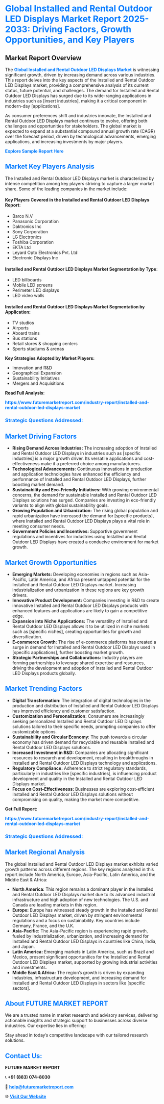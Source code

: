 <h1 style="color: #007BFF;">Global Installed and Rental Outdoor LED Displays Market Report 2025-2033: Driving Factors, Growth Opportunities, and Key Players</h1>

<section id="overview">
<h2>Market Report Overview</h2>
<p>The <a href="https://www.futuremarketreport.com/industry-report/installed-and-rental-outdoor-led-displays-market" style="color: #007BFF; text-decoration: none;"><strong>Global Installed and Rental Outdoor LED Displays Market</strong></a> is witnessing significant growth, driven by increasing demand across various industries. This report delves into the key aspects of the Installed and Rental Outdoor LED Displays market, providing a comprehensive analysis of its current status, future potential, and challenges. The demand for Installed and Rental Outdoor LED Displays has surged due to its wide-ranging applications in industries such as [insert industries], making it a critical component in modern-day [applications].</p>
<p>As consumer preferences shift and industries innovate, the Installed and Rental Outdoor LED Displays market continues to evolve, offering both challenges and opportunities for stakeholders. The global market is expected to expand at a substantial compound annual growth rate (CAGR) over the forecast period, driven by technological advancements, emerging applications, and increasing investments by major players.</p>
</section>

<section id="overview">
<p><a href="https://www.futuremarketreport.com/request-sample/reportId=84586" style="color: #007BFF; text-decoration: none;"><strong>Explore Sample Report Here</strong></a></p>
</section>

<section id="key-players">
<h2 style="color: #007BFF;">Market Key Players Analysis</h2>
<p>The Installed and Rental Outdoor LED Displays market is characterized by intense competition among key players striving to capture a larger market share. Some of the leading companies in the market include:</p>
<h4>Key Players Covered in the Installed and Rental Outdoor LED Displays Report:</h4>
<ul><li>Barco N.V</li><li>Panasonic Corporation</li><li>Daktronics Inc</li><li>Sony Corporation</li><li>LG Electronics</li><li>Toshiba Corporation</li><li>EKTA Ltd</li><li>Leyard Opto Electronics Pvt. Ltd</li><li>Electronic Displays Inc</li></ul>
<h4>Installed and Rental Outdoor LED Displays Market Segmentation by Type:</h4>
<ul><li>LED billboards</li><li>Mobile LED screens</li><li>Perimeter LED displays</li><li>LED video walls</li></ul>

<h4>Installed and Rental Outdoor LED Displays Market Segmentation by Application:</h4>
<ul><li>TV studios</li><li>Airports</li><li>Aboard trains</li><li>Bus stations</li><li>Retail stores &amp; shopping centers</li><li>Sports stadiums &amp; arenas</li></ul>
<p><strong>Key Strategies Adopted by Market Players:</strong></p>
<ul>
<li>Innovation and R&D</li>
<li>Geographical Expansion</li>
<li>Sustainability Initiatives</li>
<li>Mergers and Acquisitions</li>
</ul>
</section>

<section>
<p><strong>Read Full Analysis: </strong></p><a href="https://www.futuremarketreport.com/industry-report/installed-and-rental-outdoor-led-displays-market" style="color: #007BFF; text-decoration: none;"><strong>https://www.futuremarketreport.com/industry-report/installed-and-rental-outdoor-led-displays-market</strong></a>
<h3 style="color: #007BFF;">Strategic Questions Addressed:</h3>
</section>

<section id="driving-factors">
<h2 style="color: #007BFF;">Market Driving Factors</h2>
<ul>
<li><strong>Rising Demand Across Industries:</strong> The increasing adoption of Installed and Rental Outdoor LED Displays in industries such as [specific industries] is a major growth driver. Its versatile applications and cost-effectiveness make it a preferred choice among manufacturers.</li>
<li><strong>Technological Advancements:</strong> Continuous innovations in production and application technologies have enhanced the efficiency and performance of Installed and Rental Outdoor LED Displays, further boosting market demand.</li>
<li><strong>Sustainability and Eco-Friendly Initiatives:</strong> With growing environmental concerns, the demand for sustainable Installed and Rental Outdoor LED Displays solutions has surged. Companies are investing in eco-friendly variants to align with global sustainability goals.</li>
<li><strong>Growing Population and Urbanization:</strong> The rising global population and rapid urbanization have increased the demand for [specific products], where Installed and Rental Outdoor LED Displays plays a vital role in meeting consumer needs.</li>
<li><strong>Government Policies and Incentives:</strong> Supportive government regulations and incentives for industries using Installed and Rental Outdoor LED Displays have created a conducive environment for market growth.</li>
</ul>
</section>

<section id="growth-opportunities">
<h2 style="color: #007BFF;">Market Growth Opportunities</h2>
<ul>
<li><strong>Emerging Markets:</strong> Developing economies in regions such as Asia-Pacific, Latin America, and Africa present untapped potential for the Installed and Rental Outdoor LED Displays market. Increasing industrialization and urbanization in these regions are key growth drivers.</li>
<li><strong>Innovative Product Development:</strong> Companies investing in R&D to create innovative Installed and Rental Outdoor LED Displays products with enhanced features and applications are likely to gain a competitive edge.</li>
<li><strong>Expansion into Niche Applications:</strong> The versatility of Installed and Rental Outdoor LED Displays allows it to be utilized in niche markets such as [specific niches], creating opportunities for growth and diversification.</li>
<li><strong>E-commerce Growth:</strong> The rise of e-commerce platforms has created a surge in demand for Installed and Rental Outdoor LED Displays used in [specific applications], further boosting market growth.</li>
<li><strong>Strategic Partnerships and Collaborations:</strong> Industry players are forming partnerships to leverage shared expertise and resources, driving the development and adoption of Installed and Rental Outdoor LED Displays products globally.</li>
</ul>
</section>

<section id="trending-factors">
<h2 style="color: #007BFF;">Market Trending Factors</h2>
<ul>
<li><strong>Digital Transformation:</strong> The integration of digital technologies in the production and distribution of Installed and Rental Outdoor LED Displays has improved efficiency and customer satisfaction.</li>
<li><strong>Customization and Personalization:</strong> Consumers are increasingly seeking personalized Installed and Rental Outdoor LED Displays solutions tailored to their specific needs, prompting companies to offer customizable options.</li>
<li><strong>Sustainability and Circular Economy:</strong> The push towards a circular economy has driven demand for recyclable and reusable Installed and Rental Outdoor LED Displays solutions.</li>
<li><strong>Increased Investment in R&D:</strong> Companies are allocating significant resources to research and development, resulting in breakthroughs in Installed and Rental Outdoor LED Displays technology and applications.</li>
<li><strong>Regulatory Compliance:</strong> Adherence to strict regulatory standards, particularly in industries like [specific industries], is influencing product development and quality in the Installed and Rental Outdoor LED Displays market.</li>
<li><strong>Focus on Cost-Effectiveness:</strong> Businesses are exploring cost-efficient Installed and Rental Outdoor LED Displays solutions without compromising on quality, making the market more competitive.</li>
</ul>
</section>

<section>
<p><strong>Get Full Report: </strong></p><a href="https://www.futuremarketreport.com/industry-report/installed-and-rental-outdoor-led-displays-market" style="color: #007BFF; text-decoration: none;"><strong>https://www.futuremarketreport.com/industry-report/installed-and-rental-outdoor-led-displays-market</strong></a>
<h3 style="color: #007BFF;">Strategic Questions Addressed:</h3>
</section>


<section id="regional-analysis">
<h2 style="color: #007BFF;">Market Regional Analysis</h2>
<p>The global Installed and Rental Outdoor LED Displays market exhibits varied growth patterns across different regions. The key regions analyzed in this report include North America, Europe, Asia-Pacific, Latin America, and the Middle East & Africa:</p>
<ul>
<li><strong>North America:</strong> This region remains a dominant player in the Installed and Rental Outdoor LED Displays market due to its advanced industrial infrastructure and high adoption of new technologies. The U.S. and Canada are leading markets in this region.</li>
<li><strong>Europe:</strong> Europe has witnessed steady growth in the Installed and Rental Outdoor LED Displays market, driven by stringent environmental regulations and a focus on sustainability. Key countries include Germany, France, and the U.K.</li>
<li><strong>Asia-Pacific:</strong> The Asia-Pacific region is experiencing rapid growth, fueled by industrialization, urbanization, and increasing demand for Installed and Rental Outdoor LED Displays in countries like China, India, and Japan.</li>
<li><strong>Latin America:</strong> Emerging markets in Latin America, such as Brazil and Mexico, present significant opportunities for the Installed and Rental Outdoor LED Displays market, supported by growing industrial activities and investments.</li>
<li><strong>Middle East & Africa:</strong> The region’s growth is driven by expanding industries, infrastructure development, and increasing demand for Installed and Rental Outdoor LED Displays in sectors like [specific sectors].</li>
</ul>
</section>

<footer>
<h2 style="color: #007BFF;">About FUTURE MARKET REPORT</h2>
<p>We are a trusted name in market research and advisory services, delivering actionable insights and strategic support to businesses across diverse industries. Our expertise lies in offering:</p>

<p>Stay ahead in today’s competitive landscape with our tailored research solutions.</p>

<h2 style="color: #007BFF;">Contact Us:</h2>
<p><strong>FUTURE MARKET REPORT</strong></p>
<p>📞 <strong>+91 (883) 074-8030</strong></p>
<p>📧 <strong><a href="mailto:help@futuremarketreport.com" style="color: #007BFF;">help@futuremarketreport.com</a></strong></p>
<p>🌐 <strong><a href="https://www.futuremarketreport.com/" style="color: #007BFF;">Visit Our Website</a></strong></p>
</footer>